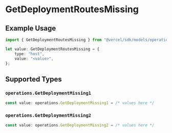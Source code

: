 # GetDeploymentRoutesMissing

## Example Usage

```typescript
import { GetDeploymentRoutesMissing } from "@vercel/sdk/models/operations";

let value: GetDeploymentRoutesMissing = {
    type: "host",
    value: "<value>",
};
```

## Supported Types

### `operations.GetDeploymentMissing1`

```typescript
const value: operations.GetDeploymentMissing1 = /* values here */
```

### `operations.GetDeploymentMissing2`

```typescript
const value: operations.GetDeploymentMissing2 = /* values here */
```

